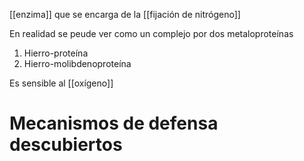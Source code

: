 [[enzima]] que se encarga de la [[fijación de nitrógeno]]

En realidad se peude ver como un complejo por dos metaloproteínas
1. Hierro-proteína
2. Hierro-molibdenoproteína

Es sensible al [[oxígeno]]
# Mecanismos de defensa descubiertos
